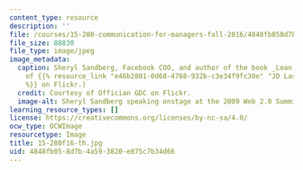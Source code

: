 ```yaml
---
content_type: resource
description: ''
file: /courses/15-280-communication-for-managers-fall-2016/4848fb058d7b4a593820e875c7b34d66_15-280f16-th.jpg
file_size: 88830
file_type: image/jpeg
image_metadata:
  caption: Sheryl Sandberg, Facebook COO, and author of the book _Lean In_. (Courtesy
    of {{% resource_link "e46b2801-0d68-4768-932b-c3e34f9fc30e" "JD Lasica/Socialmedia.biz"
    %}} on Flickr.)
  credit: Courtesy of Offician GDC on Flickr.
  image-alt: Sheryl Sandberg speaking onstage at the 2009 Web 2.0 Summit.
learning_resource_types: []
license: https://creativecommons.org/licenses/by-nc-sa/4.0/
ocw_type: OCWImage
resourcetype: Image
title: 15-280f16-th.jpg
uid: 4848fb05-8d7b-4a59-3820-e875c7b34d66
---
```

